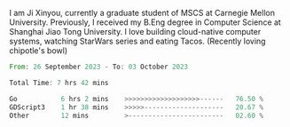 I am Ji Xinyou, currently a graduate student of MSCS at Carnegie Mellon University. Previously, I received my B.Eng degree in Computer Science at Shanghai Jiao Tong University.
I love building cloud-native computer systems, watching StarWars series and eating Tacos. (Recently loving chipotle's bowl)

<!--START_SECTION:waka-->

```rust
From: 26 September 2023 - To: 03 October 2023

Total Time: 7 hrs 42 mins

Go           6 hrs 2 mins    >>>>>>>>>>>>>>>>>>>------   76.50 %
GDScript3    1 hr 38 mins    >>>>>--------------------   20.67 %
Other        12 mins         >------------------------   02.60 %
```

<!--END_SECTION:waka-->
